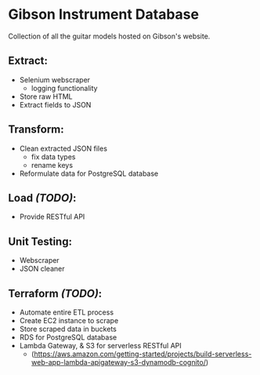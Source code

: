 # Gibson Instrument Database
Collection of all the guitar models hosted on Gibson's website.

## Extract:
- Selenium webscraper
    - logging functionality
- Store raw HTML
- Extract fields to JSON

## Transform:
- Clean extracted JSON files
    - fix data types
    - rename keys
- Reformulate data for PostgreSQL database

## Load _(TODO)_:
- Provide RESTful API

## Unit Testing:
- Webscraper
- JSON cleaner

## Terraform _(TODO)_:
- Automate entire ETL process
- Create EC2 instance to scrape
- Store scraped data in buckets
- RDS for PostgreSQL database
- Lambda Gateway, & S3 for serverless RESTful API
    - (https://aws.amazon.com/getting-started/projects/build-serverless-web-app-lambda-apigateway-s3-dynamodb-cognito/)